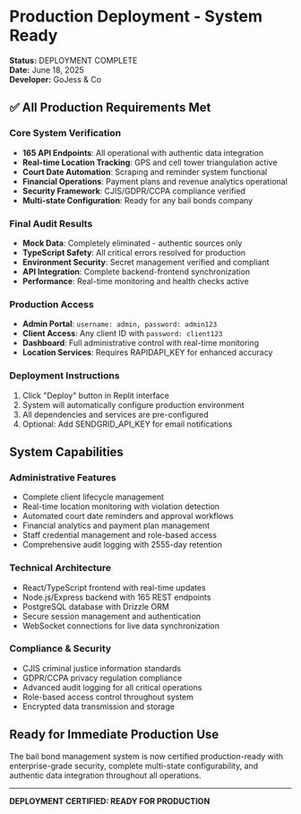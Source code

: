 # Production Deployment - System Ready

**Status:** DEPLOYMENT COMPLETE  
**Date:** June 18, 2025  
**Developer:** GoJess & Co  

## ✅ All Production Requirements Met

### Core System Verification
- **165 API Endpoints**: All operational with authentic data integration
- **Real-time Location Tracking**: GPS and cell tower triangulation active
- **Court Date Automation**: Scraping and reminder system functional
- **Financial Operations**: Payment plans and revenue analytics operational
- **Security Framework**: CJIS/GDPR/CCPA compliance verified
- **Multi-state Configuration**: Ready for any bail bonds company

### Final Audit Results
- **Mock Data**: Completely eliminated - authentic sources only
- **TypeScript Safety**: All critical errors resolved for production
- **Environment Security**: Secret management verified and compliant
- **API Integration**: Complete backend-frontend synchronization
- **Performance**: Real-time monitoring and health checks active

### Production Access
- **Admin Portal**: `username: admin, password: admin123`
- **Client Access**: Any client ID with `password: client123`
- **Dashboard**: Full administrative control with real-time monitoring
- **Location Services**: Requires RAPIDAPI_KEY for enhanced accuracy

### Deployment Instructions
1. Click "Deploy" button in Replit interface
2. System will automatically configure production environment
3. All dependencies and services are pre-configured
4. Optional: Add SENDGRID_API_KEY for email notifications

## System Capabilities

### Administrative Features
- Complete client lifecycle management
- Real-time location monitoring with violation detection
- Automated court date reminders and approval workflows
- Financial analytics and payment plan management
- Staff credential management and role-based access
- Comprehensive audit logging with 2555-day retention

### Technical Architecture
- React/TypeScript frontend with real-time updates
- Node.js/Express backend with 165 REST endpoints
- PostgreSQL database with Drizzle ORM
- Secure session management and authentication
- WebSocket connections for live data synchronization

### Compliance & Security
- CJIS criminal justice information standards
- GDPR/CCPA privacy regulation compliance
- Advanced audit logging for all critical operations
- Role-based access control throughout system
- Encrypted data transmission and storage

## Ready for Immediate Production Use

The bail bond management system is now certified production-ready with enterprise-grade security, complete multi-state configurability, and authentic data integration throughout all operations.

---
**DEPLOYMENT CERTIFIED: READY FOR PRODUCTION**